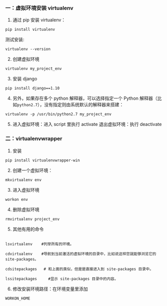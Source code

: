 ### 一：虚拟环境安装 virtualenv

1. 通过 pip 安装 virtualenv：

```
pip install virtualenv
```

测试安装:

```
virtualenv --version
```

2. 创建虚拟环境

```
virtualenv my_project_env
```

3. 安装 django

```
pip install django==1.10
```

4.  另外，如果存在多个 python 解释器，可以选择指定一个 Python 解释器（比如`python2.7`），没有指定则由系统默认的解释器来搭建：

```
virtualenv -p /usr/bin/python2.7 my_project_env
```

5. 进入虚拟环境：进入 script 里执行 activate
   退出虚拟环境：执行 deactivate

### 二：virtualenvwrapper

1. 安装

```
pip install virtualenvwrapper-win
```

2. 创建一个虚拟环境：

```
mkvirtualenv env
```

3. 进入虚拟环境

```
workon env
```

4. 删除虚拟环境

```
rmvirtualenv project_env
```

5. 其他有用的命令

```

lsvirtualenv    #列举所有的环境。

cdvirtualenv    #导航到当前激活的虚拟环境的目录中，比如说这样您就能够浏览它的 site-packages。

cdsitepackages   # 和上面的类似，但是是直接进入到 site-packages 目录中。

lssitepackages     #显示 site-packages 目录中的内容。
```

6. 修改安装环境路径：在环境变量里添加

```
WORKON_HOME
```
